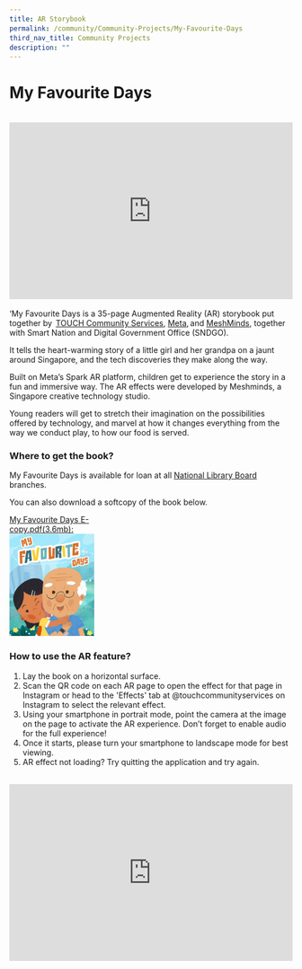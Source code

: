 ```yaml
---
title: AR Storybook
permalink: /community/Community-Projects/My-Favourite-Days
third_nav_title: Community Projects
description: ""
---
```


# My Favourite Days

<br>

<iframe width="100%" height="315" src="https://www.youtube.com/embed/VaK-uBHM-0I" title="YouTube video player" frameborder="0" allow="accelerometer; autoplay; clipboard-write; encrypted-media; gyroscope; picture-in-picture" allowfullscreen></iframe>

‘My Favourite Days is a 35-page Augmented Reality (AR) storybook put together by  [TOUCH Community Services](https://www.touch.org.sg/), [Meta](https://about.facebook.com/meta/), and [MeshMinds](https://www.meshminds.com/), together with Smart Nation and Digital Government Office (SNDGO). 

It tells the heart-warming story of a little girl and her grandpa on a jaunt around Singapore, and the tech discoveries they make along the way. 

Built on Meta’s Spark AR platform, children get to experience the story in a fun and immersive way. The AR effects were developed by Meshminds, a Singapore creative technology studio.  

Young readers will get to stretch their imagination on the possibilities offered by technology, and marvel at how it changes everything from the way we conduct play, to how our food is served. 


### Where to get the book?

My Favourite Days is available for loan at all [National Library Board](https://www.nlb.gov.sg/) branches.

You can also download a softcopy of the book below.

<div style="width:30%"> 
 <a href="/files/abt-smart-nation/SGD Framework For Action.pdf">My Favourite Days E-copy.pdf(3.6mb):<img src="/images/community/My-Favourite-Days-Cover.jpg"></a>
</div>



### How to use the AR feature?

1. Lay the book on a horizontal surface.<br> 
2. Scan the QR code on each AR page to open the effect for that page in Instagram or head to the 'Effects' tab at @touchcommunityservices on Instagram to select the relevant effect.<br>
3. Using your smartphone in portrait mode, point the camera at the image on the page to activate the AR experience. Don’t forget to enable audio for the full experience!<br> 
4. Once it starts, please turn your smartphone to landscape mode for best viewing.<br>
5. AR effect not loading? Try quitting the application and try again.

<br>
<iframe width="100%" height="315" src="https://www.youtube.com/embed/AT1Ww61KGb4" title="YouTube video player" frameborder="0" allow="accelerometer; autoplay; clipboard-write; encrypted-media; gyroscope; picture-in-picture" allowfullscreen></iframe>